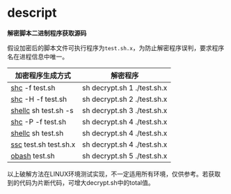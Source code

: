 # descript
**解密脚本二进制程序获取源码**

假设加密后的脚本文件可执行程序为```test.sh.x```，为防止解密程序误判，要求程序名在进程信息中唯一。

加密程序生成方式| 解密程序
------|------
[shc](https://github.com/neurobin/shc/) -f test.sh |sh decrypt.sh 1 ./test.sh.x
[shc](https://github.com/neurobin/shc/) -H -f test.sh |sh decrypt.sh 2  ./test.sh.x
[shellc](https://github.com/chenzhch/shellc/) sh test.sh -s |sh decrypt.sh 3 ./test.sh.x
[shc](https://github.com/neurobin/shc/) -P -f test.sh |sh decrypt.sh 4 ./test.sh.x
[shellc](https://github.com/chenzhch/shellc/) sh test.sh |sh decrypt.sh 4 ./test.sh.x
[ssc](https://github.com/liberize/ssc) test.sh test.sh.x |sh decrypt.sh 4 ./test.sh.x
[obash](https://github.com/louigi600/obash) test.sh |sh decrypt.sh 5 ./test.sh.x

以上破解方法在LINUX环境测试实现，不一定适用所有环境，仅供参考。若获取到的代码为片断代码，可增大decrypt.sh中的total值。